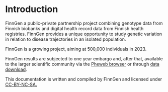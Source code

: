 # Introduction

FinnGen a public-private partnership project combining genotype data from Finnish biobanks and digital health record data from Finnish health registries. FinnGen provides a unique opportunity to study genetic variation in relation to disease trajectories in an isolated population.

FinnGen is a growing project, aiming at 500,000 individuals in 2023.

FinnGen results are subjected to one year embargo and, after that, available to the larger scientific community via the [Pheweb browser](http://r3.finngen.fi/) or through [data download](data-download.md).

This documentation is written and compiled by FinnGen and licensed under [CC-BY-NC-SA.](https://creativecommons.org/licenses/by-nc-sa/4.0/)
